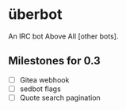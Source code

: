 # überbot
An IRC bot Above All [other bots].

## Milestones for 0.3

- [ ] Gitea webhook
- [ ] sedbot flags
- [ ] Quote search pagination